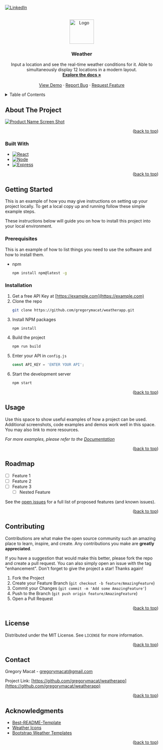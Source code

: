<!-- Improved compatibility of back to top link: See: https://github.com/othneildrew/Best-README-Template/pull/73 -->
<a name="readme-top"></a>
<!--
*** Thanks for checking out the Best-README-Template. If you have a suggestion
*** that would make this better, please fork the repo and create a pull request
*** or simply open an issue with the tag "enhancement".
*** Don't forget to give the project a star!
*** Thanks again! Now go create something AMAZING! :D
-->



<!-- PROJECT SHIELDS -->
<!--
*** I'm using markdown "reference style" links for readability.
*** Reference links are enclosed in brackets [ ] instead of parentheses ( ).
*** See the bottom of this document for the declaration of the reference variables
*** for contributors-url, forks-url, etc. This is an optional, concise syntax you may use.
*** https://www.markdownguide.org/basic-syntax/#reference-style-links
-->
[![LinkedIn][linkedin-shield]][linkedin-url]



<!-- PROJECT LOGO -->
<br />
<div align="center">
  <a href="https://github.com/gregorymacat/weatherapp">
    <img src="images/logo.png" alt="Logo" width="80" height="80">
  </a>

<h3 align="center">Weather</h3>

  <p align="center">
    Input a location and see the real-time weather conditions for it. Able to simultaneously display 12 locations in a modern layout.
    <br />
    <a href="https://github.com/gregorymacat/weatherapp"><strong>Explore the docs »</strong></a>
    <br />
    <br />
    <a href="https://github.com/gregorymacat/weatherapp">View Demo</a>
    ·
    <a href="https://github.com/gregorymacat/weatherapp/issues">Report Bug</a>
    ·
    <a href="https://github.com/gregorymacat/weatherapp/issues">Request Feature</a>
  </p>
</div>



<!-- TABLE OF CONTENTS -->
<details>
  <summary>Table of Contents</summary>
  <ol>
    <li>
      <a href="#about-the-project">About The Project</a>
      <ul>
        <li><a href="#built-with">Built With</a></li>
      </ul>
    </li>
    <li>
      <a href="#getting-started">Getting Started</a>
      <ul>
        <li><a href="#prerequisites">Prerequisites</a></li>
        <li><a href="#installation">Installation</a></li>
      </ul>
    </li>
    <li><a href="#usage">Usage</a></li>
    <li><a href="#roadmap">Roadmap</a></li>
    <li><a href="#contributing">Contributing</a></li>
    <li><a href="#license">License</a></li>
    <li><a href="#contact">Contact</a></li>
    <li><a href="#acknowledgments">Acknowledgments</a></li>
  </ol>
</details>



<!-- ABOUT THE PROJECT -->
## About The Project

[![Product Name Screen Shot][product-screenshot]](https://example.com)

<p align="right">(<a href="#readme-top">back to top</a>)</p>



### Built With

* [![React][React.js]][React-url]
* [![Node][Node.js]][Node-url]
* [![Express][Express.js]][Express-url]

<p align="right">(<a href="#readme-top">back to top</a>)</p>



<!-- GETTING STARTED -->
## Getting Started

This is an example of how you may give instructions on setting up your project locally.
To get a local copy up and running follow these simple example steps.

These instructions below will guide you on how to install this project into your local environment.

### Prerequisites

This is an example of how to list things you need to use the software and how to install them.
* npm
  ```sh
  npm install npm@latest -g
  ```

### Installation

1. Get a free API Key at [https://example.com](https://example.com)
2. Clone the repo
    ```sh
    git clone https://github.com/gregorymacat/weatherapp.git
    ```
3. Install NPM packages
    ```sh
    npm install
    ```
4. Build the project
    ```sh
    npm run build
    ```
5. Enter your API in `config.js`
    ```js
    const API_KEY = 'ENTER YOUR API';
    ```
6. Start the development server
    ```sh
    npm start
    ```


<p align="right">(<a href="#readme-top">back to top</a>)</p>



<!-- USAGE EXAMPLES -->
## Usage

Use this space to show useful examples of how a project can be used. Additional screenshots, code examples and demos work well in this space. You may also link to more resources.

_For more examples, please refer to the [Documentation](https://example.com)_

<p align="right">(<a href="#readme-top">back to top</a>)</p>



<!-- ROADMAP -->
## Roadmap

- [ ] Feature 1
- [ ] Feature 2
- [ ] Feature 3
    - [ ] Nested Feature

See the [open issues](https://github.com/gregorymacat/weatherapp/issues) for a full list of proposed features (and known issues).

<p align="right">(<a href="#readme-top">back to top</a>)</p>



<!-- CONTRIBUTING -->
## Contributing

Contributions are what make the open source community such an amazing place to learn, inspire, and create. Any contributions you make are **greatly appreciated**.

If you have a suggestion that would make this better, please fork the repo and create a pull request. You can also simply open an issue with the tag "enhancement".
Don't forget to give the project a star! Thanks again!

1. Fork the Project
2. Create your Feature Branch (`git checkout -b feature/AmazingFeature`)
3. Commit your Changes (`git commit -m 'Add some AmazingFeature'`)
4. Push to the Branch (`git push origin feature/AmazingFeature`)
5. Open a Pull Request

<p align="right">(<a href="#readme-top">back to top</a>)</p>



<!-- LICENSE -->
## License

Distributed under the MIT License. See `LICENSE` for more information.

<p align="right">(<a href="#readme-top">back to top</a>)</p>



<!-- CONTACT -->
## Contact

Gregory Macat - gregorymacat@gmail.com

Project Link: [https://github.com/gregorymacat/weatherapp](https://github.com/gregorymacat/weatherapp)

<p align="right">(<a href="#readme-top">back to top</a>)</p>



<!-- ACKNOWLEDGMENTS -->
## Acknowledgments

* [Best-README-Template](https://github.com/othneildrew/Best-README-Template/blob/master/BLANK_README.md)
* [Weather Icons](https://www.flaticon.com/packs/weather-372)
* [Bootstrap Weather Templates](https://mdbootstrap.com/docs/standard/extended/weather/)

<p align="right">(<a href="#readme-top">back to top</a>)</p>



<!-- MARKDOWN LINKS & IMAGES -->
<!-- https://www.markdownguide.org/basic-syntax/#reference-style-links -->
[contributors-shield]: https://img.shields.io/github/contributors/gregorymacat/weatherapp.svg?style=for-the-badge
[contributors-url]: https://github.com/gregorymacat/weatherapp/graphs/contributors
[forks-shield]: https://img.shields.io/github/forks/gregorymacat/weatherapp.svg?style=for-the-badge
[forks-url]: https://github.com/gregorymacat/weatherapp/network/members
[stars-shield]: https://img.shields.io/github/stars/gregorymacat/weatherapp.svg?style=for-the-badge
[stars-url]: https://github.com/gregorymacat/weatherapp/stargazers
[issues-shield]: https://img.shields.io/github/issues/gregorymacat/weatherapp.svg?style=for-the-badge
[issues-url]: https://github.com/gregorymacat/weatherapp/issues
[license-shield]: https://img.shields.io/github/license/gregorymacat/weatherapp.svg?style=for-the-badge
[license-url]: https://github.com/gregorymacat/weatherapp/blob/master/LICENSE.txt
[linkedin-shield]: https://img.shields.io/badge/-LinkedIn-black.svg?style=for-the-badge&logo=linkedin&colorB=555
[linkedin-url]: https://www.linkedin.com/in/gregorymacat/
[product-screenshot]: images/screenshot.png
[React.js]: https://img.shields.io/badge/React-20232A?style=for-the-badge&logo=react&logoColor=61DAFB
[React-url]: https://reactjs.org/
[Node.js]: https://img.shields.io/badge/Node.js-43853D?style=for-the-badge&logo=node.js&logoColor=white
[Node-url]: https://nodejs.org/en/about
[Express.js]: https://img.shields.io/badge/Express.js-404D59?style=for-the-badge
[Express-url]: https://expressjs.com/
